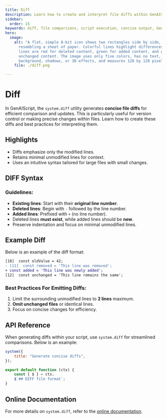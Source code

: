 ```yaml
---
title: Diff
description: Learn how to create and interpret file diffs within GenAIScript.
sidebar:
  order: 15
keywords: diff, file comparisons, script execution, concise output, GenAIScript
hero:
  image:
    alt: "A flat, simple 8-bit icon shows two rectangles side by side, each
      resembling a sheet of paper. Colorful lines highlight differences: some
      lines are red for deleted content, green for added content, and gray for
      unchanged content. The image uses only five colors, has no text, people,
      background, shadows, or 3D effects, and measures 128 by 128 pixels."
    file: ./diff.png

---
```


# Diff

In GenAIScript, the `system.diff` utility generates **concise file diffs** for efficient comparison and updates. This is particularly useful for version control or making precise changes within files. Learn how to create these diffs and best practices for interpreting them.

## Highlights

- Diffs emphasize only the modified lines.
- Retains minimal unmodified lines for context.
- Uses an intuitive syntax tailored for large files with small changes.

## DIFF Syntax

### Guidelines:
- **Existing lines**: Start with their **original line number**.
- **Deleted lines**: Begin with `-` followed by the line number.
- **Added lines**: Prefixed with `+` (no line number).
- Deleted lines **must exist**, while added lines should be **new**.
- Preserve indentation and focus on minimal unmodified lines.

## Example Diff

Below is an example of the diff format:

```diff
[10]  const oldValue = 42;
- [11]  const removed = 'This line was removed';
+ const added = 'This line was newly added';
[12]  const unchanged = 'This line remains the same';
```

### Best Practices For Emitting Diffs:
1. Limit the surrounding unmodified lines to **2 lines** maximum.
2. **Omit unchanged files** or identical lines.
3. Focus on concise changes for efficiency.

## API Reference

When generating diffs within your script, use `system.diff` for streamlined comparisons. Below is an example:

```js
system({
    title: "Generate concise diffs",
});

export default function (ctx) {
    const { $ } = ctx;
    $`## DIFF file format`;
}
```

## Online Documentation
For more details on `system.diff`, refer to the [online documentation](https://microsoft.github.io/genaiscript/).
